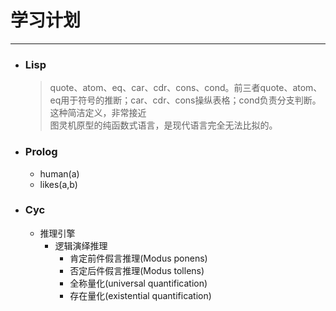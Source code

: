 # 学习计划
***


- ### Lisp

	> quote、atom、eq、car、cdr、cons、cond。前三者quote、atom、eq用于符号的推断；car、cdr、cons操纵表格；cond负责分支判断。这种简洁定义，非常接近  
	> 图灵机原型的纯函数式语言，是现代语言完全无法比拟的。
	
- ### Prolog
	- human(a)
	- likes(a,b)
	
	
	
- ### Cyc
	- 推理引擎
		- 逻辑演绎推理
			- 肯定前件假言推理(Modus ponens)
			- 否定后件假言推理(Modus tollens)
			- 全称量化(universal quantification)
			- 存在量化(existential quantification)
	
	
	

